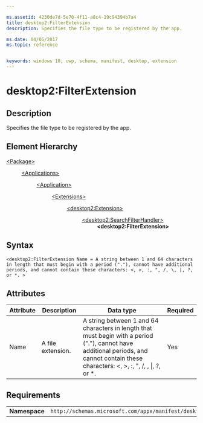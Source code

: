 ```yaml
---

ms.assetid: 4230de7d-5e70-4f11-a8c4-19c94394b7a4
title: desktop2:FilterExtension
description: Specifies the file type to be registered by the app.

ms.date: 04/05/2017
ms.topic: reference


keywords: windows 10, uwp, schema, manifest, desktop, extension 
---
```


# desktop2:FilterExtension

## Description
Specifies the file type to be registered by the app.

## Element Hierarchy
<dl>
<dt><a href="element-package.md">&lt;Package&gt;</a></dt>
<dd>
<dl>
<dt><a href="element-applications.md">&lt;Applications&gt;</a></dt>
<dd>
<dl>
<dt><a href="element-application.md">&lt;Application&gt;</a></dt>
<dd>
<dl>
<dt><a href="element-1-extensions.md">&lt;Extensions&gt;</a></dt>
<dd>
<dl>
<dt><a href="element-desktop2-extension.md">&lt;desktop2:Extension&gt;</a></dt>
<dd>
<dl>
<dt><a href="element-desktop2-searchfilterhandler.md">&lt;desktop2:SearchFilterHandler&gt;</a></dt>
<dd><b>&lt;desktop2:FilterExtension&gt;</b></dd>
</dl>
</dd>
</dl>
</dd>
</dl>
</dd>
</dl>
</dd>
</dl>
</dd>
</dl>


## Syntax
```syntax
<desktop2:FilterExtension Name = A string between 1 and 64 characters in length that must begin with a period ("."), cannot have additional periods, and cannot contain these characters: <, >, :, ", /, \, |, ?, or *. >
```

## Attributes
| Attribute | Description | Data type | Required |
|-----------|-------------|-----------|----------|
| Name | A file extension. | A string between 1 and 64 characters in length that must begin with a period ("."), cannot have additional periods, and cannot contain these characters: <, >, :, ", /, \, &#124;, ?, or *. | Yes |


## Requirements

|               |                                                             |
|---------------|-------------------------------------------------------------|
| **Namespace** | `http://schemas.microsoft.com/appx/manifest/desktop/windows10/2` |